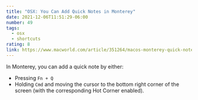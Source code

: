 ```yaml
---
title: "OSX: You Can Add Quick Notes in Monterey"
date: 2021-12-06T11:51:29-06:00
number: 49
tags:
  - osx
  - shortcuts
rating: 8
link: https://www.macworld.com/article/351264/macos-monterey-quick-note-hot-corners-how-to.html
---
```


In Monterey, you can add a quick note by either:

- Pressing `Fn + Q`
- Holding `Cmd` and moving the cursor to the bottom right corner of the screen (with the corresponding Hot Corner enabled).
